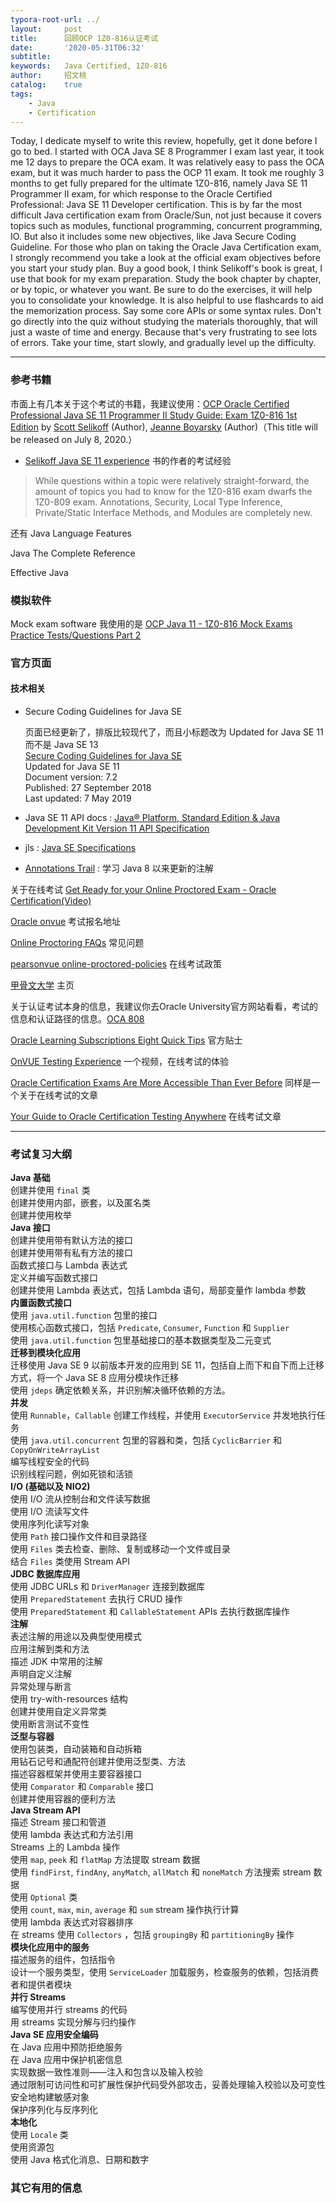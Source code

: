 ```yaml
---
typora-root-url: ../
layout:     post
title:      回顾OCP 1Z0-816认证考试
date:       '2020-05-31T06:32'
subtitle:   
keywords:   Java Certified, 1Z0-816
author:     招文桃
catalog:    true
tags:
    - Java
    - Certification
---
```


Today, I dedicate myself to write this review, hopefully, get it done before I go to bed. I started with OCA Java SE 8 Programmer I exam last year, it took me 12 days to prepare the OCA exam. It was relatively easy to pass the OCA exam, but it was much harder to pass the OCP 11 exam. It took me roughly 3 months to get fully prepared for the ultimate 1Z0-816, namely Java SE 11 Programmer II exam, for which response to the Oracle Certified Professional: Java SE 11 Developer certification. This is by far the most difficult Java certification exam from Oracle/Sun, not just because it covers topics such as modules, functional programming, concurrent programming, IO. But also it includes some new objectives, like Java Secure Coding Guideline. For those who plan on taking the Oracle Java Certification exam, I strongly recommend you take a look at the official exam objectives before you start your study plan. Buy a good book, I think Selikoff's book is great, I use that book for my exam preparation. Study the book chapter by chapter, or by topic, or whatever you want. Be sure to do the exercises, it will help you to consolidate your knowledge. It is also helpful to use flashcards to aid the memorization process. Say some core APIs or some syntax rules. Don't go directly into the quiz without studying the materials thoroughly, that will just a waste of time and energy. Because that's very frustrating to see lots of errors. Take your time, start slowly, and gradually level up the difficulty.  

 <!--more-->

---

### 参考书籍

市面上有几本关于这个考试的书籍，我建议使用：[OCP Oracle Certified Professional Java SE 11 Programmer II Study Guide: Exam 1Z0-816 1st Edition](https://www.amazon.com/Oracle-Certified-Professional-Programmer-Study/dp/1119617626/ref=dp_ob_title_bk) by [Scott Selikoff](https://www.amazon.com/Scott-Selikoff/e/B00PFTZJ6G/ref=dp_byline_cont_book_1) (Author), [Jeanne Boyarsky](https://www.amazon.com/Jeanne-Boyarsky/e/B00PF6JTQK/ref=dp_byline_cont_book_2) (Author)（This title will be released on July 8, 2020.）

- [Selikoff Java SE 11 experience](https://www.selikoff.net/2019/08/31/my-experience-taking-the-new-java-se-11-programmer-ii-1z0-816-exam/) 书的作者的考试经验

> While questions within a topic were relatively straight-forward, the amount of topics you had to know for the 1Z0-816 exam dwarfs the 1Z0-809 exam. Annotations, Security, Local Type Inference, Private/Static Interface Methods, and Modules are completely new.

还有 Java Language Features

Java The Complete Reference

Effective Java

### 模拟软件

Mock exam software 我使用的是 [OCP Java 11 - 1Z0-816 Mock Exams Practice Tests/Questions Part 2](http://www.enthuware.com/java-certification-mock-exams/oracle-certified-professional/ocp-java-11-exam-ii-1z0-816)

### 官方页面

#### 技术相关

- Secure Coding Guidelines for Java SE

   页面已经更新了，排版比较现代了，而且小标题改为 Updated for Java SE 11 而不是 Java SE 13  
  [Secure Coding Guidelines for Java SE](https://www.oracle.com/java/technologies/javase/seccodeguide.html)  
  Updated for Java SE 11  
  Document version: 7.2  
  Published: 27 September 2018  
  Last updated: 7 May 2019  

- Java SE 11 API docs : [Java® Platform, Standard Edition & Java Development Kit Version 11 API Specification](https://docs.oracle.com/en/java/javase/11/docs/api/index.html)
- jls :  [Java SE Specifications](https://docs.oracle.com/javase/specs/)
- [Annotations Trail](https://docs.oracle.com/javase/tutorial/java/annotations/) : 学习 Java 8 以来更新的注解

关于在线考试 [Get Ready for your Online Proctored Exam - Oracle Certification(Video)](https://players.brightcove.net/2985902027001/r1ZNvX6Ux_default/index.html?videoId=6151284095001)  

[Oracle onvue](https://home.pearsonvue.com/oracle/onvue) 考试报名地址  

[Online Proctoring FAQs](https://home.pearsonvue.com/oracle/op/faqs/)  常见问题

[pearsonvue online-proctored-policies](https://home.pearsonvue.com/Documents/Online-Proctored/online-proctored-policies.aspx)  在线考试政策

[甲骨文大学](https://education.oracle.com/home)  主页

关于认证考试本身的信息，我建议你去Oracle University官方网站看看，考试的信息和认证路径的信息。[OCA 808](https://education.oracle.com/java-se-8-programmer-i/pexam_1Z0-808)  

[Oracle Learning Subscriptions Eight Quick Tips](https://blogs.oracle.com/certification/oracle-learning-subscription-eight-quick-tips)   官方贴士

[OnVUE Testing Experience](https://youtu.be/Gm1PqdbwBP0)  一个视频，在线考试的体验

[Oracle Certification Exams Are More Accessible Than Ever Before](https://blogs.oracle.com/certification/oracle-certification-exams-are-more-accessible-than-ever-before)  同样是一个关于在线考试的文章

[Your Guide to Oracle Certification Testing Anywhere](https://blogs.oracle.com/certification/your-guide-to-oracle-certification-testing-anywhere)  在线考试文章

---

### 考试复习大纲

**Java 基础**  
创建并使用 `final` 类  
创建并使用内部，嵌套，以及匿名类  
创建并使用枚举  
**Java 接口**  
创建并使用带有默认方法的接口  
创建并使用带有私有方法的接口  
函数式接口与 Lambda 表达式  
定义并编写函数式接口  
创建并使用 Lambda 表达式，包括 Lambda 语句，局部变量作 lambda 参数  
**内置函数式接口**  
使用 `java.util.function` 包里的接口  
使用核心函数式接口，包括 `Predicate`, `Consumer`, `Function` 和 `Supplier`  
使用 `java.util.function` 包里基础接口的基本数据类型及二元变式  
**迁移到模块化应用**  
迁移使用 Java SE 9 以前版本开发的应用到 SE 11，包括自上而下和自下而上迁移方式，将一个 Java SE 8 应用分模块作迁移  
使用 `jdeps` 确定依赖关系，并识别解决循环依赖的方法。  
**并发**  
使用 `Runnable`，`Callable` 创建工作线程，并使用 `ExecutorService` 并发地执行任务  
使用 `java.util.concurrent` 包里的容器和类，包括 `CyclicBarrier` 和 `CopyOnWriteArrayList`  
编写线程安全的代码  
识别线程问题，例如死锁和活锁  
**I/O (基础以及 NIO2)**  
使用 I/O 流从控制台和文件读写数据  
使用 I/O 流读写文件  
使用序列化读写对象  
使用 `Path` 接口操作文件和目录路径  
使用 `Files` 类去检查、删除、复制或移动一个文件或目录  
结合 `Files` 类使用 Stream API  
**JDBC 数据库应用**  
使用 JDBC URLs 和 `DriverManager` 连接到数据库  
使用 `PreparedStatement` 去执行 CRUD 操作  
使用 `PreparedStatement` 和 `CallableStatement` APIs 去执行数据库操作  
**注解**  
表述注解的用途以及典型使用模式  
应用注解到类和方法  
描述 JDK 中常用的注解  
声明自定义注解  
异常处理与断言  
使用 try-with-resources 结构  
创建并使用自定义异常类  
使用断言测试不变性  
**泛型与容器**  
使用包装类，自动装箱和自动拆箱  
用钻石记号和通配符创建并使用泛型类、方法  
描述容器框架并使用主要容器接口  
使用 `Comparator` 和 `Comparable` 接口  
创建并使用容器的便利方法  
**Java Stream API**  
描述 Stream 接口和管道  
使用 lambda 表达式和方法引用  
Streams 上的 Lambda 操作  
使用 `map`, `peek` 和 `flatMap` 方法提取 stream 数据  
使用 `findFirst`, `findAny`, `anyMatch`, `allMatch` 和 `noneMatch` 方法搜索 stream 数据  
使用 `Optional` 类  
使用 `count`, `max`, `min`, `average` 和 `sum` stream 操作执行计算  
使用 lambda 表达式对容器排序  
在 streams 使用 `Collectors` ，包括 `groupingBy` 和 `partitioningBy` 操作  
**模块化应用中的服务**  
描述服务的组件，包括指令  
设计一个服务类型，使用 `ServiceLoader` 加载服务，检查服务的依赖，包括消费者和提供者模块  
**并行 Streams**  
编写使用并行 streams 的代码  
用 streams 实现分解与归约操作  
**Java SE 应用安全编码**  
在 Java 应用中预防拒绝服务  
在 Java 应用中保护机密信息  
实现数据一致性准则——注入和包含以及输入校验  
通过限制可访问性和可扩展性保护代码受外部攻击，妥善处理输入校验以及可变性  
安全地构建敏感对象  
保护序列化与反序列化  
**本地化**  
使用 `Locale` 类  
使用资源包  
使用 Java 格式化消息、日期和数字

### 其它有用的信息  
